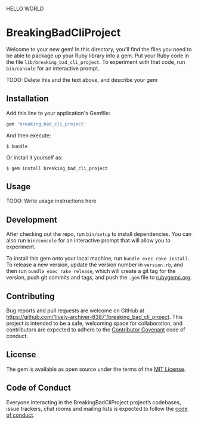 HELLO WORLD

# BreakingBadCliProject

Welcome to your new gem! In this directory, you'll find the files you need to be able to package up your Ruby library into a gem. Put your Ruby code in the file `lib/breaking_bad_cli_project`. To experiment with that code, run `bin/console` for an interactive prompt.

TODO: Delete this and the text above, and describe your gem

## Installation

Add this line to your application's Gemfile:

```ruby
gem 'breaking_bad_cli_project'
```

And then execute:

    $ bundle

Or install it yourself as:

    $ gem install breaking_bad_cli_project

## Usage

TODO: Write usage instructions here

## Development

After checking out the repo, run `bin/setup` to install dependencies. You can also run `bin/console` for an interactive prompt that will allow you to experiment.

To install this gem onto your local machine, run `bundle exec rake install`. To release a new version, update the version number in `version.rb`, and then run `bundle exec rake release`, which will create a git tag for the version, push git commits and tags, and push the `.gem` file to [rubygems.org](https://rubygems.org).

## Contributing

Bug reports and pull requests are welcome on GitHub at https://github.com/'lively-archiver-8387'/breaking_bad_cli_project. This project is intended to be a safe, welcoming space for collaboration, and contributors are expected to adhere to the [Contributor Covenant](http://contributor-covenant.org) code of conduct.

## License

The gem is available as open source under the terms of the [MIT License](https://opensource.org/licenses/MIT).

## Code of Conduct

Everyone interacting in the BreakingBadCliProject project’s codebases, issue trackers, chat rooms and mailing lists is expected to follow the [code of conduct](https://github.com/'lively-archiver-8387'/breaking_bad_cli_project/blob/master/CODE_OF_CONDUCT.md).
